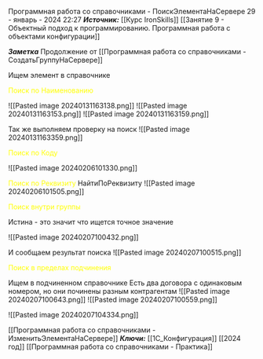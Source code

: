 
Программная работа со справочниками - ПоискЭлементаНаСервере
 29 - январь - 2024  22:27 
***Источник:***  [[Курс IronSkills]] [[Занятие 9 - Объектный подход к программированию. Программная работа с объектами конфигурации]]

***Заметка*** 
Продолжение от [[Программная работа со справочниками - СоздатьГруппуНаСервере]]

Ищем элемент в справочнике

<span style="color: Yellow">Поиск по Наименованию</span>

![[Pasted image 20240131163138.png]]
![[Pasted image 20240131163153.png]]
![[Pasted image 20240131163159.png]]

Так же выполняем проверку на поиск
![[Pasted image 20240131163359.png]]


<span style="color: Yellow">Поиск по Коду</span>

![[Pasted image 20240206101330.png]]

<span style="color: Yellow">Поиск по Реквизиту</span>
НайтиПоРеквизиту
![[Pasted image 20240206101505.png]]

<span style="color: Yellow">Поиск внутри группы</span>

Истина - это значит что ищется точное значение

![[Pasted image 20240207100432.png]]

И сообщаем результат поиска
![[Pasted image 20240207100515.png]]


<span style="color: Yellow">Поиск в пределах подчинения</span>

Ищем в подчиненном справочнике
Есть два договора с одинаковым номером, но они починены разным контрагентам
![[Pasted image 20240207100643.png]]
![[Pasted image 20240207100559.png]]

![[Pasted image 20240207104334.png]]

[[Программная работа со справочниками - ИзменитьЭлементаНаСервере]]
***Ключи:*** [[1С_Конфигурация]] [[2024 год]] [[Программная работа со справочниками - Практика]]